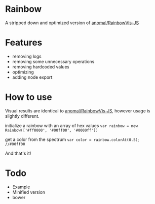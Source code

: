 # Rainbow
A stripped down and optimized version of [anomal/RainbowVis-JS](https://github.com/anomal/RainbowVis-JS)

# Features
  * removing logs
  * removing some unnecessary operations
  * removing hardcoded values
  * optimizing 
  * adding node export

# How to use
Visual results are identical to [anomal/RainbowVis-JS](https://github.com/anomal/RainbowVis-JS), however usage is slightly different. 

initialize a rainbow with an array of hex values 
`var rainbow = new Rainbow(['#ff0000', '#00ff00', '#0000ff'])`

get a color from the spectrum
`var color = rainbow.colorAt(0.5); //#00ff00`

And that's it!

# Todo
  * Example
  * Minified version
  * bower



